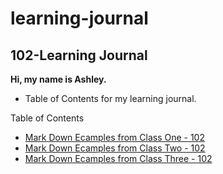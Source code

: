# learning-journal

## 102-Learning Journal

**Hi, my name is Ashley.**


- Table of Contents for my learning journal.

Table of Contents
- [Mark Down Ecamples from Class One - 102](/MarkDownExamples.md)
- [Mark Down Ecamples from Class Two - 102](/MarkDownExamples.md)
- [Mark Down Ecamples from Class Three - 102](/MarkDownExamples.md)
